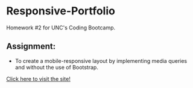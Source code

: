 # Responsive-Portfolio
Homework #2 for UNC's Coding Bootcamp.

## Assignment:
- To create a mobile-responsive layout by implementing media queries and without the use of Bootstrap.

[Click here to visit the site!](https://amylumpkin.github.io/Responsive-Portfolio/)

